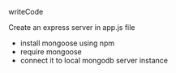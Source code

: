 writeCode

Create an express server in app.js file

- install mongoose using npm
- require mongoose
- connect it to local mongodb server instance



